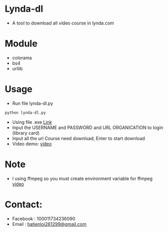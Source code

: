 # Lynda-dl
 - A tool to download all video course in lynda.com
# Module
 - colorama
 - bs4
 - urllib
# Usage
 - Run file lynda-dl.py
 ```
 python lynda-dl.py
 ```
 - Using file .exe [Link](https://github.com/hatienl0i261299/lynda-dl/tree/master/exe)
 - Input the USERNAME and PASSWORD and URL ORGANICATION to login (library card)
 - Input all the url Course need download, Enter to start download
 - Video demo: [video](https://drive.google.com/file/d/16H9RCfoAGddRbjaV98vG6IXYeJSYasIx/view)
# Note
 - I using ffmpeg so you must create environment variable for ffmpeg [video](https://www.youtube.com/watch?v=DpsJH1keQPA)
# Contact:
 - Facebook : 100011734236090
 - Email : hatienloi261299@gmail.com

